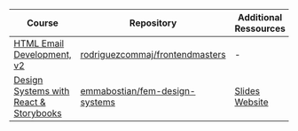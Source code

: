 | Course | Repository | Additional Ressources |
| --- | --- | --- |
| [HTML Email Development, v2](https://frontendmasters.com/courses/html-email-v2/) | [rodriguezcommaj/frontendmasters](https://github.com/rodriguezcommaj/frontendmasters) | - |
| [Design Systems with React & Storybooks](https://frontendmasters.com/courses/design-systems) | [emmabostian/fem-design-systems](https://github.com/emmabostian/fem-design-systems) | [Slides](https://www.canva.com/design/DAD2ReY78JQ/9PwrO5lswW_tB4o4ZEbA2Q/view?utm_content=DAD2ReY78JQ&utm_campaign=designshare&utm_medium=link&utm_source=sharebutton) <br/> [Website](https://fem-design-systems.netlify.app/) |
